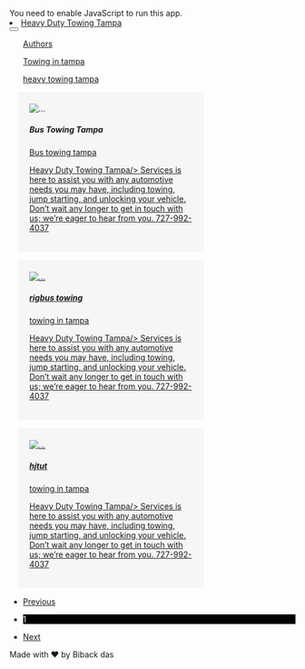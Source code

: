 
<!-- saved from url=(0038)https://www.heavytowingtampa.com/ -->
<html lang="en">
<head><meta http-equiv="Content-Type" content="text/html; charset=UTF-8">
<link rel="icon" href="https://react-blog-website.vercel.app/favicon.ico">
<meta name="viewport" content="width=device-width,initial-scale=1">
<meta name="theme-color" content="#000000">
<meta name="description" content="Web site created using create-react-app">
<link rel="apple-touch-icon" href="https://react-blog-website.vercel.app/logo192.png">
<link rel="manifest" href="https://react-blog-website.vercel.app/manifest.json">
<title>SEO generated Blog Website</title>
<link href="./React App_files/2.829c9cb5.chunk.css" rel="stylesheet">
<link href="./React App_files/main.5edbe5f8.chunk.css" rel="stylesheet">
<style type="text/css">
.keyword-info-container {
  box-sizing: border-box;
  width: 100%;
  margin-bottom: 20px;
  font-size: 12px;
  border-bottom: 1px solid #dee1e5;
}

.keyword-info-container.youtube {
  margin-bottom: 0;
  border-bottom: none;
}

.keyword-info-container .title {
  color: #26282d;
  font-size: 17px;
  font-weight: bold;
}

.keyword-info-container .tabs {
  list-style: none;
  display: flex;
  justify-content: flex-start;
  border-bottom: 1px solid #dee1e5;
  margin-top: -10px;
  padding: 0px 16px;
  align-items: center;
}
.keyword-info-container .tabs li {
  padding: 8px;
  padding-left: 0;
  color: #000;
  cursor: pointer;
  font-size: 12px;
}
.keyword-info-container .tabs li.small {
  font-size: 10px;
}
.keyword-info-container .tabs li:last-child {
  overflow: hidden;
}

.keyword-info-container .tabs li.active {
  color: #4285f4;
}

table.keyword-info-table {
  border-collapse: collapse;
  width: 100%;
  color: #000;
  font-size: 12px;
  position: relative;
}

.keyword-info-table thead {
  height: 50px;
}

.keyword-info-table th {
  padding: 10px;
  padding-left: 0;
  font-weight: bold;
  color: #000000;
  font-size: 12px;
}

.keyword-info-table th:first-child {
  padding-left: 16px;
}

.keyword-info-table th:last-child {
  padding-right: 16px;
}

.keyword-info-table td {
  border-bottom: 1px solid #dee1e5;
  padding: 10px;
  padding-left: 0;
  height: 50px;
  box-sizing: border-box;
}

.keyword-info-table td:first-child {
  padding-left: 16px;
}

.keyword-info-table td:last-child {
  padding-right: 16px;
}

.keyword-info-table tfoot tr {
  background-color: #dee1e544;
}

.keyword-info-table tfoot tr:last-child td {
  border-bottom: none;
}

.ubersuggest-button {
  color: #0086f7;
  font-family: Arial;
  font-size: 14px;
  font-weight: bold;
  line-height: 29px;
  padding: 8px 30px;
  border: 1px solid #0086f7;
  background-color: #ffffff;
  border-radius: 2px;
  outline: none;
  border: none;
  cursor: pointer;
  margin: 4px;
}

.ubersuggest-logo-wrapper {
  display: flex;
  align-items: center;
  justify-content: flex-end;
  margin: 10px 10px 0 0;
  font-weight: bold;
  color: #26282d;
}

.ubersuggest-logo {
  width: 182px;
  height: 33px;
  cursor: pointer;
}

.keyword-info-container .row {
  display: flex;
  justify-content: space-between;
  align-items: center;
  margin: 0;
  padding: 20px 16px;
  border-top: 1px solid #dee1e5;
}

.header h2 {
  color: #000000;
  font-family: Geomanist;
  font-size: 24px;
  font-weight: 500;
}

/*
Youtube Dark theme styling
*/
html[dark] .keyword-info-container .title {
  color: #fff;
}

html[dark] .keyword-info-container .tabs {
  border-color: #ffffff0d;
}

html[dark] .keyword-info-container .tabs li {
  color: #fff;
}

html[dark] .keyword-info-container .tabs li.active {
  color: #4285f4;
}

html[dark] table.keyword-info-table {
  color: #fff;
}

html[dark] .keyword-info-table th {
  color: #fff;
}

html[dark] .keyword-info-table tfoot tr {
  background-color: #3d3d3d;
}

html[dark] .keyword-info-table tfoot tr:last-child td .button-arrow {
  border-color: #fff;
}

.keyword-info-table tfoot tr:last-child td .button-arrow.disabled {
  border-color: #9b9b9b !important;
}

/*
Google Dark theme styling
*/

body[data-dt='1'] .keyword-info-container .title {
  color: #fff;
}

body[data-dt='1'] .keyword-info-container .tabs {
  border-color: #ffffff0d;
}

body[data-dt='1'] .keyword-info-container .tabs li {
  color: #fff;
}

body[data-dt='1'] .keyword-info-container .tabs li.active {
  color: #4285f4;
}

body[data-dt='1'] table.keyword-info-table {
  color: #fff;
}

body[data-dt='1'] .keyword-info-table th {
  color: #fff;
}

body[data-dt='1'] .keyword-info-table tfoot tr {
  background-color: #3d3d3d;
}

body[data-dt='1'] .keyword-info-table tfoot tr:last-child td .button-arrow {
  border-color: #fff;
}
</style><style type="text/css">.tippy-box[data-theme~='transparent'] {
  background-color: transparent;
  background-clip: padding-box;
  border: none;
  color: #333;
  box-shadow: none;
}
.tippy-box[data-theme~='transparent'] > .tippy-backdrop {
  background-color: transparent;
}
.tippy-box[data-theme~='transparent'] > .tippy-arrow:after,
.tippy-box[data-theme~='transparent'] > .tippy-svg-arrow:after {
  content: '';
  position: absolute;
  z-index: -1;
}
.tippy-box[data-theme~='transparent'] > .tippy-arrow:after {
  border-color: transparent;
  border-style: solid;
}
.tippy-box[data-theme~='transparent'][data-placement^='top']
  > .tippy-arrow:before {
  border-top-color: transparent;
}
.tippy-box[data-theme~='transparent'][data-placement^='top']
  > .tippy-arrow:after {
  border-top-color: transparent;
  border-width: 7px 7px 0;
  top: 17px;
  left: 1px;
}
.tippy-box[data-theme~='transparent'][data-placement^='top']
  > .tippy-svg-arrow
  > svg {
  top: 16px;
}
.tippy-box[data-theme~='transparent'][data-placement^='top']
  > .tippy-svg-arrow:after {
  top: 17px;
}
.tippy-box[data-theme~='transparent'][data-placement^='bottom']
  > .tippy-arrow:before {
  border-bottom-color: transparent;
  bottom: 16px;
}
.tippy-box[data-theme~='transparent'][data-placement^='bottom']
  > .tippy-arrow:after {
  border-bottom-color: transparent;
  border-width: 0 7px 7px;
  bottom: 17px;
  left: 1px;
}
.tippy-box[data-theme~='transparent'][data-placement^='bottom']
  > .tippy-svg-arrow
  > svg {
  bottom: 16px;
}
.tippy-box[data-theme~='transparent'][data-placement^='bottom']
  > .tippy-svg-arrow:after {
  bottom: 17px;
}
.tippy-box[data-theme~='transparent'][data-placement^='left']
  > .tippy-arrow:before {
  border-left-color: transparent;
}
.tippy-box[data-theme~='transparent'][data-placement^='left']
  > .tippy-arrow:after {
  border-left-color: transparent;
  border-width: 7px 0 7px 7px;
  left: 17px;
  top: 1px;
}
.tippy-box[data-theme~='transparent'][data-placement^='left']
  > .tippy-svg-arrow
  > svg {
  left: 11px;
}
.tippy-box[data-theme~='transparent'][data-placement^='left']
  > .tippy-svg-arrow:after {
  left: 12px;
}
.tippy-box[data-theme~='transparent'][data-placement^='right']
  > .tippy-arrow:before {
  border-right-color: transparent;
  right: 16px;
}
.tippy-box[data-theme~='transparent'][data-placement^='right']
  > .tippy-arrow:after {
  border-width: 7px 7px 7px 0;
  right: 17px;
  top: 1px;
  border-right-color: transparent;
}
.tippy-box[data-theme~='transparent'][data-placement^='right']
  > .tippy-svg-arrow
  > svg {
  right: 11px;
}
.tippy-box[data-theme~='transparent'][data-placement^='right']
  > .tippy-svg-arrow:after {
  right: 12px;
}
.tippy-box[data-theme~='transparent'] > .tippy-svg-arrow {
  fill: transparent;
}
.tippy-box[data-theme~='transparent'] > .tippy-svg-arrow:after {
  /* background-image: url(data:image/svg+xml;base64,PHN2ZyB3aWR0aD0iMTYiIGhlaWdodD0iNiIgeG1sbnM9Imh0dHA6Ly93d3cudzMub3JnLzIwMDAvc3ZnIj48cGF0aCBkPSJNMCA2czEuNzk2LS4wMTMgNC42Ny0zLjYxNUM1Ljg1MS45IDYuOTMuMDA2IDggMGMxLjA3LS4wMDYgMi4xNDguODg3IDMuMzQzIDIuMzg1QzE0LjIzMyA2LjAwNSAxNiA2IDE2IDZIMHoiIGZpbGw9InJnYmEoMCwgOCwgMTYsIDAuMikiLz48L3N2Zz4=); */
  background-size: 16px 6px;
  width: 16px;
  height: 6px;
}
</style>
<style type="text/css">
.tippy-box[data-animation=fade][data-state=hidden]{opacity:0}[data-tippy-root]{max-width:calc(100vw - 10px)}
.tippy-box{position:relative;background-color:#333;color:#fff;border-radius:4px;font-size:14px;line-height:1.4;outline:0;transition-property:transform,visibility,opacity}
.tippy-box[data-placement^=top]>
.tippy-arrow{bottom:0}
.tippy-box[data-placement^=top]>
.tippy-arrow:before{bottom:-7px;left:0;border-width:8px 8px 0;border-top-color:initial;transform-origin:center top}
.tippy-box[data-placement^=bottom]>
.tippy-arrow{top:0}
.tippy-box[data-placement^=bottom]>
.tippy-arrow:before{top:-7px;left:0;border-width:0 8px 8px;border-bottom-color:initial;transform-origin:center bottom}
.tippy-box[data-placement^=left]>
.tippy-arrow{right:0}
.tippy-box[data-placement^=left]>
.tippy-arrow:before{border-width:8px 0 8px 8px;border-left-color:initial;right:-7px;transform-origin:center left}.tippy-box[data-placement^=right]>
.tippy-arrow{left:0}
.tippy-box[data-placement^=right]>
.tippy-arrow:before{left:-7px;border-width:8px 8px 8px 0;border-right-color:initial;transform-origin:center right}
.tippy-box[data-inertia][data-state=visible]{transition-timing-function:cubic-bezier(.54,1.5,.38,1.11)}
.tippy-arrow{width:16px;height:16px;color:#333}
.tippy-arrow:before{content:"";position:absolute;border-color:transparent;border-style:solid}
.tippy-content{position:relative;padding:5px 9px;z-index:1}</style><style type="text/css">
.tippy-box[data-theme~=light]{color:#26323d;box-shadow:0 0 20px 4px rgba(154,161,177,.15),0 4px 80px -8px rgba(36,40,47,.25),0 4px 4px -2px rgba(91,94,105,.15);background-color:#fff}
.tippy-box[data-theme~=light][data-placement^=top]>
.tippy-arrow:before{border-top-color:#fff}
.tippy-box[data-theme~=light][data-placement^=bottom]>
.tippy-arrow:before{border-bottom-color:#fff}
.tippy-box[data-theme~=light][data-placement^=left]>
.tippy-arrow:before{border-left-color:#fff}
.tippy-box[data-theme~=light][data-placement^=right]>
.tippy-arrow:before{border-right-color:#fff}
.tippy-box[data-theme~=light]>
.tippy-backdrop{background-color:#fff}
.tippy-box[data-theme~=light]>
.tippy-svg-arrow{fill:#fff}
</style>
<style type="text/css">
.ubersuggest-header-container {
  box-sizing: border-box;
  width: 100%;
  font-size: 12px;
}

.ubersuggest-header-container .row {
  margin: 0;
  padding: 15px 16px 15px 16px;
  display: flex;
  justify-content: space-between;
  align-items: center;
  min-height: 30px;
}

.ue-enable {
  display: block;
}

.ue-disable {
  display: none !important;
}

.ubersuggest-header-container .settings {
  display: flex;
  align-items: center;
  margin-right: 18px;
}
.ubersuggest-header-container .settings-label {
  margin-right: 21px;
}

.ubersuggest-header-container .settings-icon {
  width: 21px;
  height: 21px;
  margin-right: 7px;
}
</style><style type="text/css">.keyword-info-section {
  color: #26282d;
  font-family: Arial;
  font-size: 12px;
  padding: 8px 0 10px 8px;
  display: flex;
  align-items: center;
}

.keyword-info-section.hidden {
  display: none;
}

.keyword-info-section.google {
  background-color: #fff;
}

body[data-dt='1'] .keyword-info-section.google {
  background-color: #303134;
}

.keyword-info-section.youtube {
  margin-right: 15px;
  padding: 0 0 0 10px;
  height: 100%;
  background-color: #fff;
}

.keyword-info-section.amazon {
  padding: 13px 0;
  background-color: #fff;
}
</style><style type="text/css">.kw-overview-container {
  box-sizing: border-box;
  width: 673px;
  padding: 0;
  margin: 0;
  margin-top: 14px;
  font-size: 12px;
  font-family: Arial;
}
.kw-overview-container.youtube {
  box-sizing: border-box;
  width: 100%;
  padding: 0;
  margin: 0;
  font-size: 12px;
}
</style><style type="text/css">.bl-info-container {
  box-sizing: border-box;
  width: 100%;
  padding: 0;
  margin: 0;
  font-size: 12px;
}
.bl-info-header {
  display: flex;
  height: 24px;
  width: 100%;
  padding: 0;
  justify-content: space-between;
  cursor: pointer;
  box-sizing: border-box;
  margin-bottom: 5px;
}

.bl-info-header .row {
  display: flex;
  margin: 0;
  width: 100%;
  justify-content: space-between;
}

.bl-info-header .row.youtube {
  justify-content: flex-start;
}

.bl-info-content,
.kw-info-content {
  width: 100%;
  display: flex;
  flex-direction: column;
  border: 1px solid #dee1e5;
  border-radius: 8px;
  padding-top: 0;
}

body[data-dt='1'] .kw-info-content,
body[data-dt='1'] .bl-info-content {
  background: #2a2a2a;
  border-color: #2a2a2a;
}

.bl-info-content img.loading {
  width: 50px;
  margin: 0 auto;
  margin-bottom: 10px;
}

.kw-info-content img.loading {
  width: 50px;
  margin: 0 auto;
  margin-top: 10px;
  margin-bottom: 10px;
}

table.bl-info-table,
table.kw-info-table {
  border-collapse: collapse;
  width: 100%;
  color: #808185;
  font-size: 12px;
}

body[data-dt='1'] table.bl-info-table,
body[data-dt='1'] table.kw-info-table {
  color: #fff;
}

.bl-info-table thead,
.kw-info-table thead {
  height: 50px;
}

.bl-info-table tr,
.kw-info-table tr {
  width: 100%;
  max-width: 600px;
}

.bl-info-table th,
.kw-info-table th {
  padding: 10px;
  padding-left: 0;
  font-weight: bold;
  color: #000000;
  font-size: 11px;
  border-bottom: 1px solid #dee1e5;
}

body[data-dt='1'] .bl-info-table th,
body[data-dt='1'] .kw-info-table th {
  color: #fff;
}

.bl-info-table th:first-child,
.kw-info-table th:first-child {
  padding-left: 16px;
}

.bl-info-table th:last-child,
.kw-info-table th:last-child {
  border-right: none;
  padding-right: 16px;
}

.bl-info-table td,
.kw-info-table td {
  border-bottom: 1px solid #dee1e5;
  padding: 10px;
  padding-left: 0;
  max-width: 0;
  overflow: hidden;
  text-overflow: ellipsis;
  white-space: nowrap;
  color: #000;
}

body[data-dt='1'] .bl-info-table td,
body[data-dt='1'] .kw-info-table td {
  color: #fff;
}

.bl-info-table td:first-child,
.kw-info-table td:first-child {
  border-left: none;
  padding-left: 16px;
}

.bl-info-table td:last-child,
.kw-info-table td:last-child {
  border-right: none;
  padding-right: 16px;
}

.bl-info-table tfoot tr:last-child td,
.kw-info-table tfoot tr:last-child td {
  border-bottom: none;
}

.bl-info-container .row {
  display: flex;
  justify-content: space-between;
  align-items: center;
  margin-top: 10px;
  margin-bottom: 20px;
}
</style><style type="text/css">.statistics-graph-container {
  box-sizing: border-box;
  width: 100%;
  margin-bottom: 5px;
  font-size: 12px;
  padding: 0px 16px;
}

.statistics-graph-container .row {
  display: flex;
  justify-content: space-between;
  align-items: center;
  margin: 10px 0 20px 0;
}

.statistics-graph-container .row .title {
  color: #26282d;
  font-size: 17px;
  font-weight: bold;
}

.statistics-graph-container .tabs {
  list-style: none;
  display: flex;
  justify-content: flex-start;
  border-bottom: 1px solid #dee1e5;
  margin: 0 -16px;
  margin-bottom: 10px;
  margin-top: -10px;
  padding: 0px 16px;
}

.statistics-graph-container .tabs li {
  display: flex;
  align-items: center;
  padding: 8px 16px;
  color: #000;
  cursor: pointer;
  font-size: 13px;
  border-bottom: 3px solid transparent;
}

.statistics-graph-container .tabs li:first-child {
  margin-left: -16px;
}

.statistics-graph-container .tabs li.active {
  color: #4285f4;
  border-bottom: 3px solid #4285f4;
}

/* Google Dark Theme */
body[data-dt='1'] .statistics-graph-container .row .title {
  color: #fff;
}

body[data-dt='1'] .statistics-graph-container .tabs {
  border-bottom: 1px solid #dee1e5;
}

body[data-dt='1'] .statistics-graph-container .tabs li {
  color: #fff;
}

body[data-dt='1'] .statistics-graph-container .tabs li.active {
  color: #fff;
  border-bottom: 3px solid #fff;
}
</style>
</head>
<body>
<noscript>You need to enable JavaScript to run this app.</noscript>
<div id="root">
<div class="App">
<div class="navBar1">
<nav class="fixed-top d-flex justify-content-between navbar navbar-expand-md navbar-dark bg-dark">
<li class="nav-item">
<a class="text-white" href="https://www.heavytowingtampa.com/">Heavy Duty Towing Tampa</a></li>
<button aria-label="Toggle navigation" type="button" class="navbar-toggler" style="width: auto;"><span class="navbar-toggler-icon">
</span>
</button>
<div class="collapse navbar-collapse" style="color: white; width: auto;">
<ul class="ml-auto navbar-nav">
<li class="nav-item">
<a href="https://www.heavytowingtampa.com/">
<p class="m-2 text-white"> Authors</p>
</a>
</li>
<li class="nav-item"><a href="https://www.heavytowingtampa.com/services/"><p class="m-2 text-secondary"> Towing in tampa</p></a></li><li class="nav-item"><a href="https://www.heavytowingtampa.com/services/"><p class=" m-2 text-secondary"> heavy towing tampa</p></a></li></ul></div></nav></div>
<div>
<div class="container"><div class="row"><div class="col-12 col-sm-6 col-md-4"><div class="card specialCard mx-auto" style="width: 18rem; padding: 20px; background-color: rgb(246, 246, 246); border: none; margin: 15px;"><img src="./React App_files/Delpha Crist" class="card-img-top" alt="...">
<div class="card-body text-center"><h5 class="card-title text-black-50">Bus Towing Tampa</h5><a class="btn btn-primary text-white font-weight-bold" id="0" href="https://www.heavytowingtampa.com/services/bus-towing-tampa/">Bus towing tampa</a><p><a href="https://www.heavytowingtampa.com"/>Heavy Duty Towing Tampa/> Services is here to assist you with any automotive needs you may have, including towing, jump starting, and unlocking your vehicle. Don’t wait any longer to get in touch with us; we’re eager to hear from you. 727-992-4037</p></div></div></div><div class="col-12 col-sm-6 col-md-4"><div class="card specialCard mx-auto" style="width: 18rem; padding: 20px; background-color: rgb(246, 246, 246); border: none; margin: 15px;"><img src="./React App_files/Amya Satterfield" class="card-img-top" alt="..."><div class="card-body text-center"><h5 class="card-title text-black-50">rigbus towing</h5><a class="btn btn-primary text-white font-weight-bold" id="1" href="https://www.heavytowingtampa.com/services/">towing in tampa</a><p><a href="https://www.heavytowingtampa.com"/>Heavy Duty Towing Tampa/> Services is here to assist you with any automotive needs you may have, including towing, jump starting, and unlocking your vehicle. Don’t wait any longer to get in touch with us; we’re eager to hear from you. 727-992-4037</p></div></div></div><div class="col-12 col-sm-6 col-md-4"><div class="card specialCard mx-auto" style="width: 18rem; padding: 20px; background-color: rgb(246, 246, 246); border: none; margin: 15px;"><img src="./React App_files/Santina Leannon" class="card-img-top" alt="..."><div class="card-body text-center"><h5 class="card-title text-black-50">hjtut</h5><a class="btn btn-primary text-white font-weight-bold" id="2" href="https://www.heavytowingtampa.com/services/">towing in tampa</a><p><a href="https://www.heavytowingtampa.com"/>Heavy Duty Towing Tampa/> Services is here to assist you with any automotive needs you may have, including towing, jump starting, and unlocking your vehicle. Don’t wait any longer to get in touch with us; we’re eager to hear from you. 727-992-4037</p></div></div></div><nav aria-label="Page navigation example"><ul class="pagination justify-content-center pagination-lg p-4"><li class="page-item disabled"><a class="page-link" href="https://react-blog-website.vercel.app/NaN">Previous</a></li><li class="page-item"><p class="page-link" style="background-color: black; color: white;">1</p></li><li class="page-item"><a class="page-link" href="https://www.heavytowingtampa.com//2">Next</a></li></ul></nav></div></div><div class="card-footer text-muted text-center font-weight-bolder p-5 m-2">Made with ♥ by Biback das</div></div></div>
<script>!function(e){function r(r){for(var n,l,f=r[0],i=r[1],a=r[2],c=0,s=[];c<f.length;c++)l=f[c],Object.prototype.hasOwnProperty.call(o,l)&&o[l]&&s.push(o[l][0]),o[l]=0;for(n in i)Object.prototype.hasOwnProperty.call(i,n)&&(e[n]=i[n]);for(p&&p(r);s.length;)s.shift()();return u.push.apply(u,a||[]),t()}function t(){for(var e,r=0;r<u.length;r++){for(var t=u[r],n=!0,f=1;f<t.length;f++){var i=t[f];0!==o[i]&&(n=!1)}n&&(u.splice(r--,1),e=l(l.s=t[0]))}return e}var n={},o={1:0},u=[];function l(r){if(n[r])return n[r].exports;var t=n[r]={i:r,l:!1,exports:{}};return e[r].call(t.exports,t,t.exports,l),t.l=!0,t.exports}l.m=e,l.c=n,l.d=function(e,r,t){l.o(e,r)||Object.defineProperty(e,r,{enumerable:!0,get:t})},l.r=function(e){"undefined"!=typeof Symbol&&Symbol.toStringTag&&Object.defineProperty(e,Symbol.toStringTag,{value:"Module"}),Object.defineProperty(e,"__esModule",{value:!0})},l.t=function(e,r){if(1&r&&(e=l(e)),8&r)return e;if(4&r&&"object"==typeof e&&e&&e.__esModule)return e;var t=Object.create(null);if(l.r(t),Object.defineProperty(t,"default",{enumerable:!0,value:e}),2&r&&"string"!=typeof e)for(var n in e)l.d(t,n,function(r){return e[r]}.bind(null,n));return t},l.n=function(e){var r=e&&e.__esModule?function(){return e.default}:function(){return e};return l.d(r,"a",r),r},l.o=function(e,r){return Object.prototype.hasOwnProperty.call(e,r)},l.p="/";var f=this.webpackJsonpblog=this.webpackJsonpblog||[],i=f.push.bind(f);f.push=r,f=f.slice();for(var a=0;a<f.length;a++)r(f[a]);var p=i;t()}([])</script>
<script src="./React App_files/2.ba08cb1b.chunk.js.download"></script><script src="./React App_files/main.07be64a8.chunk.js.download"></script><div class="ue-sidebar-container"></div></body></html>
